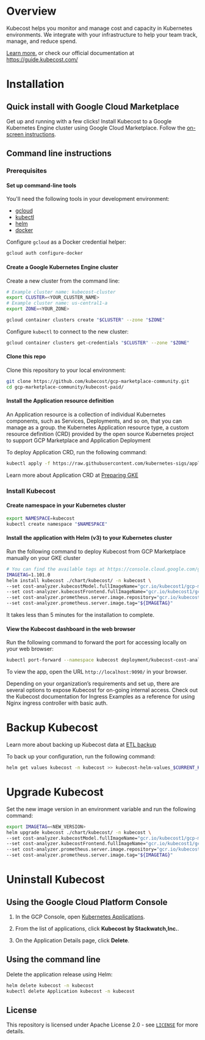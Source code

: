 # Overview

Kubecost helps you monitor and manage cost and capacity in Kubernetes environments. We integrate with your infrastructure to help your team track, manage, and reduce spend.

[Learn more.](https://www.kubecost.com) or check our official documentation at https://guide.kubecost.com/

# Installation

## Quick install with Google Cloud Marketplace

Get up and running with a few clicks!
Install Kubecost to a Google Kubernetes Engine cluster using Google Cloud Marketplace.
Follow the [on-screen instructions](https://console.cloud.google.com/marketplace/product/kubecost-public/kubecost).

## Command line instructions

### Prerequisites

#### Set up command-line tools

You'll need the following tools in your development environment:
- [gcloud](https://cloud.google.com/sdk/gcloud/)
- [kubectl](https://kubernetes.io/docs/reference/kubectl/overview/)
- [helm](https://github.com/helm/helm)
- [docker](https://docs.docker.com/install/)

Configure `gcloud` as a Docker credential helper:

```bash
gcloud auth configure-docker
```
#### Create a Google Kubernetes Engine cluster

Create a new cluster from the command line:

```bash
# Example cluster name: kubecost-cluster
export CLUSTER=<YOUR_CLUSTER_NAME>
# Example cluster name: us-central1-a
export ZONE=<YOUR_ZONE>

gcloud container clusters create "$CLUSTER" --zone "$ZONE"
```

Configure `kubectl` to connect to the new cluster:

```bash
gcloud container clusters get-credentials "$CLUSTER" --zone "$ZONE"
```

#### Clone this repo

Clone this repository to your local environment:

```bash
git clone https://github.com/kubecost/gcp-marketplace-community.git
cd gcp-marketplace-community/kubecost-paid/ 
```

#### Install the Application resource definition

An Application resource is a collection of individual Kubernetes components,
such as Services, Deployments, and so on, that you can manage as a group. the Kubernetes Application resource type, a custom resource definition (CRD) provided by the open source Kubernetes project to support GCP Marketplace and Application Deployment

To deploy Application CRD, run the following command:

```bash
kubectl apply -f https://raw.githubusercontent.com/kubernetes-sigs/application/master/deploy/kube-app-manager-aio.yaml
```

Learn more about Application CRD at [Preparing GKE](https://cloud.google.com/solutions/using-gke-applications-page-cloud-console#preparing_gke)

### Install Kubecost

#### Create namespace in your Kubernetes cluster

```bash
export NAMESPACE=kubecost
kubectl create namespace "$NAMESPACE"
```

#### Install the application with Helm (v3) to your Kubernetes cluster

Run the following command to deploy Kubecost from GCP Marketplace manually on your GKE cluster

```bash
# You can find the available tags at https://console.cloud.google.com/gcr/images/kubecost1/global/gcp-mp/cost-model
IMAGETAG=1.101.0
helm install kubecost ./chart/kubecost/ -n kubecost \
--set cost-analyzer.kubecostModel.fullImageName="gcr.io/kubecost1/gcp-mp/cost-model:${IMAGETAG}" \
--set cost-analyzer.kubecostFrontend.fullImageName="gcr.io/kubecost1/gcp-mp/cost-model/frontend:${IMAGETAG}" \
--set cost-analyzer.prometheus.server.image.repository="gcr.io/kubecost1/gcp-mp/cost-model/prometheus" \
--set cost-analyzer.prometheus.server.image.tag="${IMAGETAG}"
```

It takes less than 5 minutes for the installation to complete.

#### View the Kubecost dashboard in the web browser

Run the following command to forward the port for accessing locally on your web browser:

```bash
kubectl port-forward --namespace kubecost deployment/kubecost-cost-analyzer 9090
```

To view the app, open the URL `http://localhost:9090/` in your browser.

Depending on your organization’s requirements and set up, there are several options to expose Kubecost for on-going internal access. Check out the Kubecost documentation for Ingress Examples as a reference for using Nginx ingress controller with basic auth.
# Backup Kubecost

Learn more about backing up Kubecost data at [ETL backup](https://guide.kubecost.com/hc/en-us/articles/4407601811095-ETL-Backup)

To back up your configuration, run the following command:

```bash
helm get values kubecost -n kubecost >> kubecost-helm-values_$CURRENT_KUBECOST_VERSION.yaml
```

# Upgrade Kubecost

Set the new image version in an environment variable and run the following command:

```bash
export IMAGETAG=<NEW_VERSION>
helm upgrade kubecost ./chart/kubecost/ -n kubecost \
--set cost-analyzer.kubecostModel.fullImageName="gcr.io/kubecost1/gcp-mp/cost-model:${IMAGETAG}" \
--set cost-analyzer.kubecostFrontend.fullImageName="gcr.io/kubecost1/gcp-mp/cost-model/frontend:${IMAGETAG}" \
--set cost-analyzer.prometheus.server.image.repository="gcr.io/kubecost1/gcp-mp/cost-model/prometheus" \
--set cost-analyzer.prometheus.server.image.tag="${IMAGETAG}"
```

# Uninstall Kubecost

## Using the Google Cloud Platform Console

1. In the GCP Console, open [Kubernetes Applications](https://console.cloud.google.com/kubernetes/application).

1. From the list of applications, click **Kubecost by Stackwatch,Inc.**.

1. On the Application Details page, click **Delete**.

## Using the command line

Delete the application release using Helm:

```bash
helm delete kubecost -n kubecost
kubectl delete Application kubecost -n kubecost
```
## License

This repository is licensed under Apache License 2.0 - see
[`LICENSE`](LICENSE) for more details.
